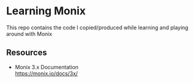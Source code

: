 # Learning Monix

This repo contains the code I copied/produced while learning
and playing around with Monix

## Resources

- Monix 3.x Documentation<br/>
  https://monix.io/docs/3x/
